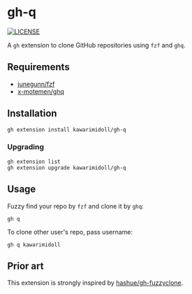 # gh-q

[![LICENSE](https://img.shields.io/badge/license-MIT-brightgreen)](LICENSE)

A `gh` extension to clone GitHub repositories using `fzf` and `ghq`.

## Requirements

- [junegunn/fzf](https://github.com/junegunn/fzf)
- [x-motemen/ghq](https://github.com/x-motemen/ghq)

## Installation

```
gh extension install kawarimidoll/gh-q
```

### Upgrading

```
gh extension list
gh extension upgrade kawarimidoll/gh-q
```

## Usage

Fuzzy find your repo by `fzf` and clone it by `ghq`:

```
gh q
```

To clone other user's repo, pass username:

```
gh q kawarimidoll
```

## Prior art

This extension is strongly inspired by [hashue/gh-fuzzyclone](https://github.com/hashue/gh-fuzzyclone).
